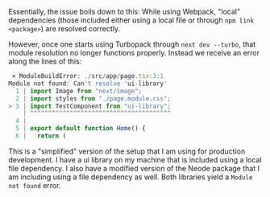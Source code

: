 Essentially, the issue boils down to this: While using Webpack, "local" dependencies (those included either using a local file or through `npm link <package>`) are resolved correctly.

However, once one starts using Turbopack through `next dev --turbo`, that module resolution no longer functions properly. Instead we receive an error along the lines of this:

```typescript
 ⨯ ModuleBuildError: ./src/app/page.tsx:3:1
Module not found: Can't resolve 'ui-library'
  1 | import Image from "next/image";
  2 | import styles from "./page.module.css";
> 3 | import TestComponent from "ui-library";
    | ^^^^^^^^^^^^^^^^^^^^^^^^^^^^^^^^^^^^^^^
  4 |
  5 | export default function Home() {
  6 |   return (
```
This is a "simplified" version of the setup that I am using for production development. I have a ui library on my machine that is included using a local file dependency. 
I also have a modified version of the Neode package that I am including using a file dependency as well. Both libraries yield a `Module not found` error.
